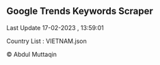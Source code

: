 

## Google Trends Keywords Scraper 
 
Last Update 17-02-2023 , 13:59:01

Country List :
VIETNAM.json



© Abdul Muttaqin 
